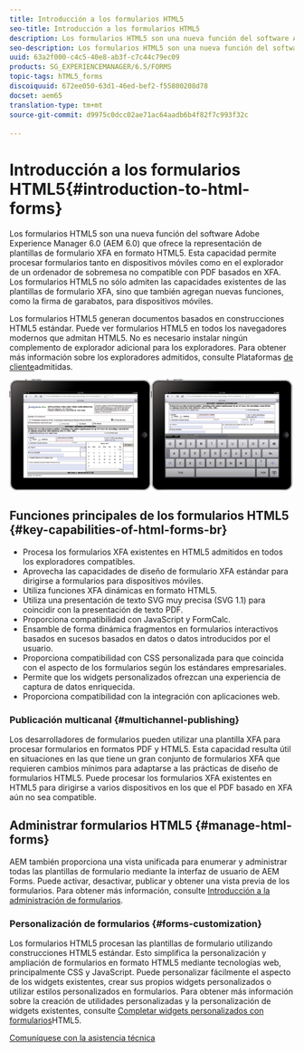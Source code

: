 ```yaml
---
title: Introducción a los formularios HTML5
seo-title: Introducción a los formularios HTML5
description: Los formularios HTML5 son una nueva función del software Adobe Experience Manager 6.0 (AEM 6.0) que ofrece la representación de plantillas de formulario XFA en formato HTML5.
seo-description: Los formularios HTML5 son una nueva función del software Adobe Experience Manager 6.0 (AEM 6.0) que ofrece la representación de plantillas de formulario XFA en formato HTML5.
uuid: 63a2f000-c4c5-40e8-ab3f-c7c44c79ec09
products: SG_EXPERIENCEMANAGER/6.5/FORMS
topic-tags: hTML5_forms
discoiquuid: 672ee050-63d1-46ed-bef2-f55800208d78
docset: aem65
translation-type: tm+mt
source-git-commit: d9975c0dcc02ae71ac64aadb6b4f82f7c993f32c

---
```



# Introducción a los formularios HTML5{#introduction-to-html-forms}

Los formularios HTML5 son una nueva función del software Adobe Experience Manager 6.0 (AEM 6.0) que ofrece la representación de plantillas de formulario XFA en formato HTML5. Esta capacidad permite procesar formularios tanto en dispositivos móviles como en el explorador de un ordenador de sobremesa no compatible con PDF basados en XFA. Los formularios HTML5 no sólo admiten las capacidades existentes de las plantillas de formulario XFA, sino que también agregan nuevas funciones, como la firma de garabatos, para dispositivos móviles.

Los formularios HTML5 generan documentos basados en construcciones HTML5 estándar. Puede ver formularios HTML5 en todos los navegadores modernos que admitan HTML5. No es necesario instalar ningún complemento de explorador adicional para los exploradores. Para obtener más información sobre los exploradores admitidos, consulte Plataformas [de cliente](https://adobe.com/go/learn_aemforms_supportedplatforms_63)admitidas.

![](do-not-localize/mobile_form_on_an_ipad_date_14.png)

## Funciones principales de los formularios HTML5 {#key-capabilities-of-html-forms-br}

* Procesa los formularios XFA existentes en HTML5 admitidos en todos los exploradores compatibles.
* Aprovecha las capacidades de diseño de formulario XFA estándar para dirigirse a formularios para dispositivos móviles.
* Utiliza funciones XFA dinámicas en formato HTML5.
* Utiliza una presentación de texto SVG muy precisa (SVG 1.1) para coincidir con la presentación de texto PDF.
* Proporciona compatibilidad con JavaScript y FormCalc.
* Ensamble de forma dinámica fragmentos en formularios interactivos basados en sucesos basados en datos o datos introducidos por el usuario.
* Proporciona compatibilidad con CSS personalizada para que coincida con el aspecto de los formularios según los estándares empresariales.
* Permite que los widgets personalizados ofrezcan una experiencia de captura de datos enriquecida.
* Proporciona compatibilidad con la integración con aplicaciones web.

### Publicación multicanal {#multichannel-publishing}

Los desarrolladores de formularios pueden utilizar una plantilla XFA para procesar formularios en formatos PDF y HTML5. Esta capacidad resulta útil en situaciones en las que tiene un gran conjunto de formularios XFA que requieren cambios mínimos para adaptarse a las prácticas de diseño de formularios HTML5. Puede procesar los formularios XFA existentes en HTML5 para dirigirse a varios dispositivos en los que el PDF basado en XFA aún no sea compatible.

## Administrar formularios HTML5 {#manage-html-forms}

AEM también proporciona una vista unificada para enumerar y administrar todas las plantillas de formulario mediante la interfaz de usuario de AEM Forms. Puede activar, desactivar, publicar y obtener una vista previa de los formularios. Para obtener más información, consulte [Introducción a la administración de formularios](../../forms/using/introduction-managing-forms.md).

### Personalización de formularios {#forms-customization}

Los formularios HTML5 procesan las plantillas de formulario utilizando construcciones HTML5 estándar. Esto simplifica la personalización y ampliación de formularios en formato HTML5 mediante tecnologías web, principalmente CSS y JavaScript. Puede personalizar fácilmente el aspecto de los widgets existentes, crear sus propios widgets personalizados o utilizar estilos personalizados en formularios. Para obtener más información sobre la creación de utilidades personalizadas y la personalización de widgets existentes, consulte [Completar widgets personalizados con formularios](../../forms/using/custom-widgets.md)HTML5.

[Comuníquese con la asistencia técnica](https://www.adobe.com/account/sign-in.supportportal.html)
